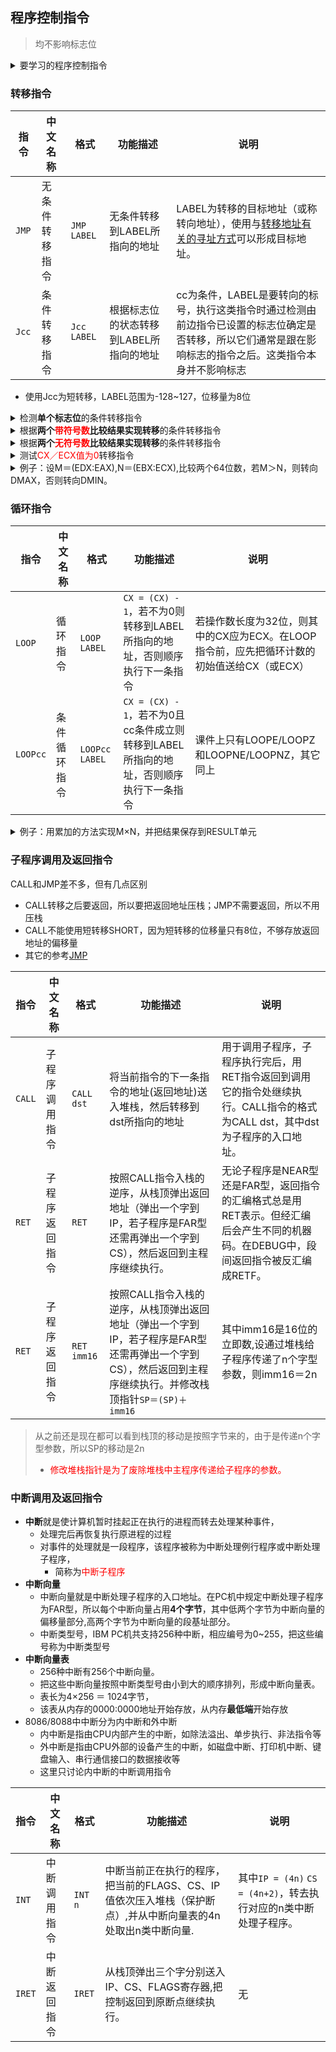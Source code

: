 ## 程序控制指令

> 均不影响标志位

<details>
<summary>
要学习的程序控制指令
</summary>

```mermaid
mindmap
  root((程序控制指令))
    转移指令
      JMP
      Jcc
    循环指令
      LOOP
      LOOPcc
    子程序调用及返回指令
      CALL
      RET
    中断调用及返回指令
      INT
      IRET
```
</details>

### 转移指令

| 指令 | 中文名称 | 格式 | 功能描述 | 说明 |
| --- | --- | --- | --- | --- |
| `JMP` | 无条件转移指令 | `JMP LABEL` | 无条件转移到LABEL所指向的地址 | LABEL为转移的目标地址（或称转向地址），使用与[转移地址有关的寻址方式](./转移寻址方式_star.md)可以形成目标地址。|
| `Jcc` | 条件转移指令 | `Jcc LABEL` | 根据标志位的状态转移到LABEL所指向的地址 | cc为条件，LABEL是要转向的标号，执行这类指令时通过检测由前边指令已设置的标志位确定是否转移，所以它们通常是跟在影响标志的指令之后。这类指令本身并不影响标志|

- 使用Jcc为短转移，LABEL范围为-128~127，位移量为8位

<details>
<summary>检测<b>单个标志位</b>的条件转移指令</summary>

| 格式 | 功能描述 | 测试条件 |
| :---: | :---: | :---: |
| `JC LABEL` | 进位时转移 | CF=1 |
| `JNC LABEL` | 无进位时转移 | CF=0 |
| `JO LABEL` | 溢出时转移 | OF=1 |
| `JNO LABEL` | 无溢出时转移 | OF=0 |
| `JP/JPE LABEL` | 奇偶校验位为1时转移 | PF=1 |
| `JNP/JPO LABEL` | 奇偶校验位为0时转移 | PF=0 |
| `JS LABEL` | 符号位为1时转移 | SF=1 |
| `JNS LABEL` | 符号位为0时转移 | SF=0 |
| `JZ/JE LABEL` | 结果为0/相等转移 | ZF=1 |
| `JNZ/JNE LABEL` | 结果不为0/不相等转移 | ZF=0 |

> 就是**J**MP 和 **X**F的结合**JX**，否定就是**JNX**

</details>


<details>
<summary>根据<b>两个<font color=red>带符号数</font>比较结果实现转移</b>的条件转移指令</summary>

| 格式 | 功能描述 | 测试条件 |
| :---: | :---: | :---: |
| `JG/JNLE LABEL` | 大于时转移 | ZF=0 and SF=OF |
| `JGE/JNL LABEL` | 大于等于时转移 | SF=OF |
| `JL/JNGE LABEL` | 小于时转移 | **SF≠OF** |
| `JLE/JNG LABEL` | 小于等于时转移 | ZF=1 or SF≠OF |

> 只要记住有符号小于时是**SF≠OF**就可以记住这个表格了，其它的无非就是和ZF组合

</details>

<details>
<summary>根据<b>两个<font color=red>无符号数</font>比较结果实现转移</b>的条件转移指令</summary>

| 格式 | 功能描述 | 测试条件 |
| :---: | :---: | :---: |
| `JA/JNBE LABEL` | 大于时转移 | CF=0 and ZF=0 |
| `JAE/JNB LABEL` | 大于等于时转移 | CF=0 |
| `JB/JNAE LABEL` | 小于时转移 | **CF=1** |
| `JBE/JNA LABEL` | 小于等于时转移 | CF=1 or ZF=1 |

> 只要记住无符号小于时是**CF=1**就可以记住这个表格了，其它的无非就是和ZF组合

</details>


<details>
<summary>测试<font color=red>CX／ECX值为0</font>转移指令</summary>

| 格式 | 功能描述 | 测试条件 |
| :---: | :---: | :---: |
| `JCXZ LABEL` | 适用于16位操作数转移 | CX = 0|
| `JECXZ LABEL` | 适用于32位操作数转移 | ECX = 0|

> 用于循环程序中判断循环计数的情况

</details>

<details>
<summary>例子：设M＝(EDX:EAX),N＝(EBX:ECX),比较两个64位数，若M＞N，则转向DMAX，否则转向DMIN。</summary>

```asm
; 无符号数
CMP EDX,EBX
JA DMAX
JB DMIN
CMP EAX,ECX
JA DMAX
DMIN:
DMAX:

; 有符号数
CMP EDX,EBX
JG DMAX ; JA -> JG
JL DMIN ; JB -> JL
CMP EAX,ECX
JA DMAX ; JA 不变
DMIN:
DMAX:
```

</details>

### 循环指令

| 指令 | 中文名称 | 格式 | 功能描述 | 说明 |
| --- | --- | --- | --- | --- |
| `LOOP` | 循环指令 | `LOOP LABEL` | `CX = (CX) - 1`，若不为0则转移到LABEL所指向的地址，否则顺序执行下一条指令| 若操作数长度为32位，则其中的CX应为ECX。在LOOP指令前，应先把循环计数的初始值送给CX（或ECX）|
| `LOOPcc` | 条件循环指令 | `LOOPcc LABEL` | `CX = (CX) - 1`，若不为0且cc条件成立则转移到LABEL所指向的地址，否则顺序执行下一条指令| 课件上只有LOOPE/LOOPZ和LOOPNE/LOOPNZ，其它同上|

<details>
<summary>例子：用累加的方法实现M×N，并把结果保存到RESULT单元</summary>

```asm
mov ax, 0       ; 用于累加的寄存器
mov bx, M       ; M
cmp bx, 0       ; 检测M是否为0
je L2           ; 若M为0，则跳转到L2
mov cx, N       ; 循环计数
jcxz L2         ; 若N为0，则跳转到L2
L1:
add ax, bx      ; 累加
loop L1         ; 循环
L2:
mov RESULT, ax  ; 结果保存到RESULT单元
```

</details>

### 子程序调用及返回指令

CALL和JMP差不多，但有几点区别
- CALL转移之后要返回，所以要把返回地址压栈；JMP不需要返回，所以不用压栈
- CALL不能使用短转移SHORT，因为短转移的位移量只有8位，不够存放返回地址的偏移量
- 其它的参考[JMP](./转移寻址方式_star.md)

| 指令 | 中文名称 | 格式 | 功能描述 | 说明 |
| --- | --- | --- | --- | --- |
| `CALL` | 子程序调用指令 | `CALL dst` | 将当前指令的下一条指令的地址(返回地址)送入堆栈，然后转移到dst所指向的地址 | 用于调用子程序，子程序执行完后，用RET指令返回到调用它的指令处继续执行。CALL指令的格式为CALL dst，其中dst为子程序的入口地址。|
| `RET` | 子程序返回指令 | `RET` | 按照CALL指令入栈的逆序，从栈顶弹出返回地址（弹出一个字到IP，若子程序是FAR型还需再弹出一个字到CS），然后返回到主程序继续执行。| 无论子程序是NEAR型还是FAR型，返回指令的汇编格式总是用RET表示。但经汇编后会产生不同的机器码。在DEBUG中，段间返回指令被反汇编成RETF。|
| `RET` | 子程序返回指令 | `RET imm16` | 按照CALL指令入栈的逆序，从栈顶弹出返回地址（弹出一个字到IP，若子程序是FAR型还需再弹出一个字到CS），然后返回到主程序继续执行。并修改栈顶指针`SP＝(SP)＋imm16`| 其中imm16是16位的立即数,设通过堆栈给子程序传递了n个字型参数，则imm16＝2n|

> 从之前还是现在都可以看到栈顶的移动是按照字节来的，由于是传递n个字型参数，所以SP的移动是2n
> - <font color=red>修改堆栈指针是为了废除堆栈中主程序传递给子程序的参数。</font>

### 中断调用及返回指令

- **中断**就是使计算机暂时挂起正在执行的进程而转去处理某种事件，
  - 处理完后再恢复执行原进程的过程
  - 对事件的处理就是一段程序，该程序被称为中断处理例行程序或中断处理子程序，
    - 简称为<font color=red>中断子程序</font>
- **中断向量**
  - 中断向量就是中断处理子程序的入口地址。在PC机中规定中断处理子程序为FAR型，所以每个中断向量占用**4个字节**，其中低两个字节为中断向量的偏移量部分,高两个字节为中断向量的段基址部分。
  - 中断类型号，IBM PC机共支持256种中断，相应编号为0~255，把这些编号称为中断类型号
- **中断向量表**
  - 256种中断有256个中断向量。
  - 把这些中断向量按照中断类型号由小到大的顺序排列，形成中断向量表。
  - 表长为4×256 ＝ 1024字节，
  - 该表从内存的0000:0000地址开始存放，从内存**最低端**开始存放
- 8086/8088中中断分为内中断和外中断
  - 内中断是指由CPU内部产生的中断，如除法溢出、单步执行、非法指令等
  - 外中断是指由CPU外部的设备产生的中断，如磁盘中断、打印机中断、键盘输入、串行通信接口的数据接收等
  - 这里只讨论内中断的中断调用指令


| 指令 | 中文名称 | 格式 | 功能描述 | 说明 |
| --- | --- | --- | --- | --- |
| `INT` | 中断调用指令 | `INT n` | 中断当前正在执行的程序，把当前的FLAGS、CS、IP值依次压入堆栈（保护断点）,并从中断向量表的4n处取出n类中断向量. | 其中`IP = (4n)` `CS = (4n+2)`，转去执行对应的n类中断处理子程序。|
| `IRET` | 中断返回指令 | `IRET` | 从栈顶弹出三个字分别送入IP、CS、FLAGS寄存器,把控制返回到原断点继续执行。| 无|
